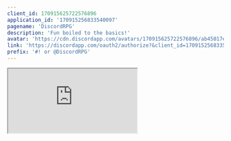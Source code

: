 ```yaml
---
client_id: 170915625722576896
application_id: '170915256833540097'
pagename: 'DiscordRPG'
description: 'Fun boiled to the basics!'
avatar: 'https://cdn.discordapp.com/avatars/170915625722576896/ab45017ee9809b61afc0322d66bda0c7.jpg'
link: 'https://discordapp.com/oauth2/authorize?&client_id=170915256833540097&scope=bot&permissions=24640'
prefix: '#! or @DiscordRPG'
---
```

<iframe src="https://bot.discorddungeons.me/Botlist/" class="ls-iframe">
<!--
This data was imported from ls.terminal.ink
-->
